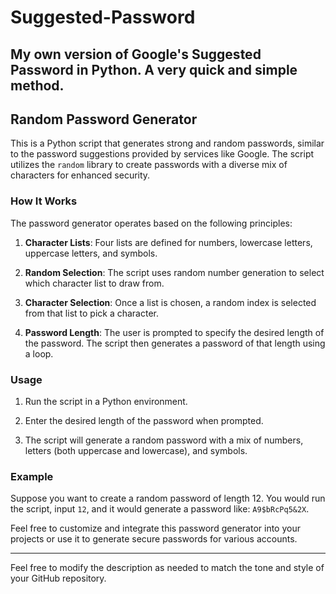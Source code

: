 # Suggested-Password
My own version of Google's Suggested Password in Python. A very quick and simple method.
---

## Random Password Generator

This is a Python script that generates strong and random passwords, similar to the password suggestions provided by services like Google. The script utilizes the `random` library to create passwords with a diverse mix of characters for enhanced security.

### How It Works

The password generator operates based on the following principles:

1. **Character Lists**: Four lists are defined for numbers, lowercase letters, uppercase letters, and symbols.

2. **Random Selection**: The script uses random number generation to select which character list to draw from.

3. **Character Selection**: Once a list is chosen, a random index is selected from that list to pick a character.

4. **Password Length**: The user is prompted to specify the desired length of the password. The script then generates a password of that length using a loop.

### Usage

1. Run the script in a Python environment.

2. Enter the desired length of the password when prompted.

3. The script will generate a random password with a mix of numbers, letters (both uppercase and lowercase), and symbols.

### Example

Suppose you want to create a random password of length 12. You would run the script, input `12`, and it would generate a password like: `A9$bRcPq5&2X`.

Feel free to customize and integrate this password generator into your projects or use it to generate secure passwords for various accounts.

---

Feel free to modify the description as needed to match the tone and style of your GitHub repository.
